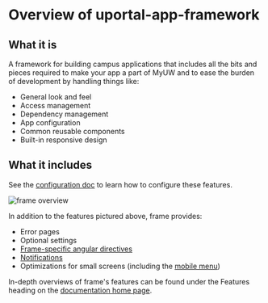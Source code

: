 # Overview of uportal-app-framework

## What it is

A framework for building campus applications that includes all the bits and pieces required to make your app a part of MyUW and to ease the burden of
development by handling things like:

+ General look and feel
+ Access management
+ Dependency management
+ App configuration
+ Common reusable components
+ Built-in responsive design

## What it includes

See the [configuration doc](configuration.md) to learn how to configure these features.

![frame overview](img/frame-overview.png)

In addition to the features pictured above, frame provides:

+ Error pages
+ Optional settings
+ [Frame-specific angular directives](directives.md)
+ [Notifications](messaging.md)
+ Optimizations for small screens (including the [mobile menu](img/mobile-menu.png))

In-depth overviews of frame's features can be found under the Features heading on the [documentation home page](README.md).
